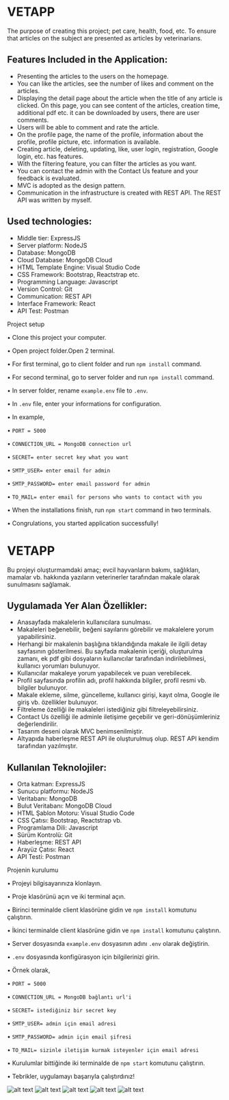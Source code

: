 # VETAPP

The purpose of creating this project; pet care, health, food, etc. To ensure that articles on the subject are presented as articles by veterinarians.

## Features Included in the Application:
* Presenting the articles to the users on the homepage.
* You can like the articles, see the number of likes and comment on the articles.
* Displaying the detail page about the article when the title of any article is clicked. On this page, you can see content of the articles, creation time, additional pdf etc. it can be downloaded by users,
there are user comments.
* Users will be able to comment and rate the article.
* On the profile page, the name of the profile, information about the profile, profile picture, etc. information is available.
* Creating article, deleting, updating, like, user login, registration, Google login, etc. has features.
* With the filtering feature, you can filter the articles as you want.
* You can contact the admin with the Contact Us feature and your feedback is evaluated.
* MVC is adopted as the design pattern.
* Communication in the infrastructure is created with REST API. The REST API was written by myself. 

 ## Used technologies:
* Middle tier: ExpressJS
* Server platform: NodeJS
* Database: MongoDB
* Cloud Database: MongoDB Cloud
* HTML Template Engine: Visual Studio Code
* CSS Framework: Bootstrap, Reactstrap etc.
* Programming Language: Javascript
* Version Control: Git
* Communication: REST API
* Interface Framework: React
* API Test: Postman 

Project setup

• Clone this project your computer.

• Open project folder.Open 2 terminal.

• For first terminal, go to client folder and run `npm install` command.

• For second terminal, go to server folder and run `npm install` command.

• In server folder, rename `example.env` file to `.env`.

• In `.env` file, enter your informations for configuration.

• In example,

• `PORT = 5000`

• `CONNECTION_URL = MongoDB connection url`

• `SECRET= enter secret key what you want`

• `SMTP_USER= enter email for admin`

• `SMTP_PASSWORD= enter email password for admin`

• `TO_MAIL= enter email for persons who wants to contact with you`

• When the installations finish, run `npm start` command in two terminals.

• Congrulations, you started application successfully!

# VETAPP

Bu projeyi oluşturmamdaki amaç; evcil hayvanların bakımı, sağlıkları, mamalar vb. hakkında yazıların veterinerler tarafından makale olarak sunulmasını sağlamak.

## Uygulamada Yer Alan Özellikler:
* Anasayfada makalelerin kullanıcılara sunulması.
* Makaleleri beğenebilir, beğeni sayılarını görebilir ve makalelere yorum yapabilirsiniz.
* Herhangi bir makalenin başlığına tıklandığında makale ile ilgili detay sayfasının gösterilmesi. Bu sayfada makalenin içeriği, oluşturulma zamanı, ek pdf gibi dosyaların kullanıcılar
tarafından indirilebilmesi, kullanıcı yorumları bulunuyor.
* Kullanıcılar makaleye yorum yapabilecek ve puan verebilecek.
* Profil sayfasında profilin adı, profil hakkında bilgiler, profil resmi vb. bilgiler bulunuyor.
* Makale ekleme, silme, güncelleme, kullanıcı girişi, kayıt olma, Google ile giriş vb. özellikler bulunuyor.
* Filtreleme özelliği ile makaleleri istediğiniz gibi filtreleyebilirsiniz.
* Contact Us özelliği ile adminle iletişime geçebilir ve geri-dönüşümleriniz değerlendirilir.
* Tasarım deseni olarak MVC benimsenilmiştir.
* Altyapıda haberleşme REST API ile oluşturulmuş olup. REST API kendim tarafından yazılmıştır.


## Kullanılan Teknolojiler:
* Orta katman: ExpressJS
* Sunucu platformu: NodeJS
* Veritabanı: MongoDB
* Bulut Veritabanı: MongoDB Cloud
* HTML Şablon Motoru: Visual Studio Code
* CSS Çatısı: Bootstrap, Reactstrap vb. 
* Programlama Dili: Javascript
* Sürüm Kontrolü: Git
* Haberleşme: REST API
* Arayüz Çatısı: React
* API Testi: Postman


Projenin kurulumu

• Projeyi bilgisayarınıza klonlayın.

• Proje klasörünü açın ve iki terminal açın.

• Birinci terminalde client klasörüne gidin ve `npm install` komutunu çalıştırın.

• İkinci terminalde client klasörüne gidin ve `npm install` komutunu çalıştırın.

• Server dosyasında `example.env` dosyasının adını `.env` olarak değiştirin.

• `.env` dosyasında konfigürasyon için bilgilerinizi girin.

• Örnek olarak,

• `PORT = 5000`

• `CONNECTION_URL = MongoDB bağlantı url'i`

• `SECRET= istediğiniz bir secret key`

• `SMTP_USER= admin için email adresi`

• `SMTP_PASSWORD= admin için email şifresi`

• `TO_MAIL= sizinle iletişim kurmak isteyenler için email adresi`

• Kurulumlar bittiğinde iki terminalde de `npm start` komutunu çalıştırın.

• Tebrikler, uygulamayı başarıyla çalıştırdınız!

![alt text](https://downloader.disk.yandex.ru/preview/7bee8fb951694d258d17a85f90949f8a35d1dbbbd824dab38e293fc800781fcb/62d4821f/7-jVd0qg7NOMuuFgoIY8DjZ1x-RHUBVgXAxSQJfu683PjfyqWV0wYNK4y8xmgk1eWY0i3EStqEZJq04FshJeUA%3D%3D?uid=0&filename=vetAppGiriş.png&disposition=inline&hash=&limit=0&content_type=image%2Fpng&owner_uid=0&tknv=v2&size=2048x2048 "resim 1")
![alt text](https://downloader.disk.yandex.ru/preview/f88d6acb647ea98f27d8101ba8bdac2cfc0b25fb0243b8006984973bf912ccd4/62d48243/xMhOrPNtWO0-_BtecvBWSP_WYx9wPswQ_LBezwO4l0TgcI6SKklaLKgL-bgP2LdGgPINoUHmrv9QoJ5ITQXsRg%3D%3D?uid=0&filename=vetAppAnaSayfa.png&disposition=inline&hash=&limit=0&content_type=image%2Fpng&owner_uid=0&tknv=v2&size=2048x2048 "resim 2")
![alt text](https://downloader.disk.yandex.ru/preview/5803c3eaf1abe18b252a46cf45c8070cbc80372138ec899b2f8ea27e7a1f0c81/62d48266/0yGM4IWHkUpuna2UAbhN073AJa0wW_lrlZVj8ToLmOLcLmiBvBj0YVByjKYr6kwG2vyZgcJI-y4I61Wk1q-08w%3D%3D?uid=0&filename=vetAppProfilDetay.png&disposition=inline&hash=&limit=0&content_type=image%2Fpng&owner_uid=0&tknv=v2&size=2048x2048 "resim 3")
![alt text](https://downloader.disk.yandex.ru/preview/7a0b6ff87ebbdea769b9c97f701135d16449a8486936221a6f4ca69866323c73/62d496c9/k_Y8UUSzMvkfRe4z9TxGvL3AJa0wW_lrlZVj8ToLmOKDISo98Ts9CFGUCI-3aWtaMhxKSVkUiYnxGWYN9XiZ-A%3D%3D?uid=0&filename=vetAppContactUs.png&disposition=inline&hash=&limit=0&content_type=image%2Fpng&owner_uid=0&tknv=v2&size=2048x2048 "resim 4")
![alt text](https://downloader.disk.yandex.ru/preview/b06fc7428e9d4d6722f188f285b46876960db68f0d8eb8977e7aa1f152208c64/62d496e2/vx2mhHPaPk8U6JOlJ8oKgwIwcFpwa9TB85y8X6AK-qOuU1w70pFCyJCXhXkwhcnl3xVtpr3xm8VuBxDhFcLdmg%3D%3D?uid=0&filename=vetAppKayitOl.png&disposition=inline&hash=&limit=0&content_type=image%2Fpng&owner_uid=0&tknv=v2&size=2048x2048 "resim 5")
